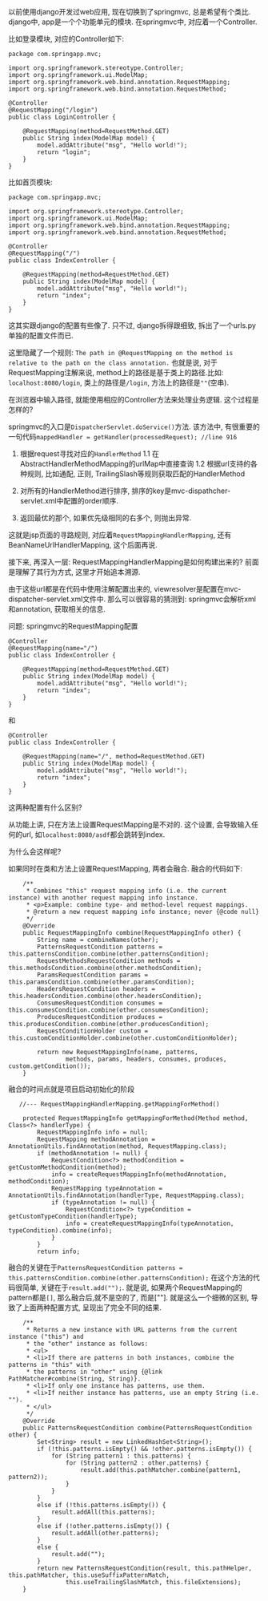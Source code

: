 以前使用django开发过web应用, 现在切换到了springmvc, 总是希望有个类比. 
django中, app是一个个功能单元的模块. 在springmvc中, 对应着一个Controller. 

比如登录模块, 对应的Controller如下:
```
package com.springapp.mvc;

import org.springframework.stereotype.Controller;
import org.springframework.ui.ModelMap;
import org.springframework.web.bind.annotation.RequestMapping;
import org.springframework.web.bind.annotation.RequestMethod;

@Controller
@RequestMapping("/login")
public class LoginController {

	@RequestMapping(method=RequestMethod.GET)
	public String index(ModelMap model) {
		model.addAttribute("msg", "Hello world!");
		return "login";
	}
}
```

比如首页模块:
```
package com.springapp.mvc;

import org.springframework.stereotype.Controller;
import org.springframework.ui.ModelMap;
import org.springframework.web.bind.annotation.RequestMapping;
import org.springframework.web.bind.annotation.RequestMethod;

@Controller
@RequestMapping("/")
public class IndexController {

	@RequestMapping(method=RequestMethod.GET)
	public String index(ModelMap model) {
		model.addAttribute("msg", "Hello world!");
		return "index";
	}
}
```

这其实跟django的配置有些像了. 只不过, django拆得跟细致, 拆出了一个urls.py单独的配置文件而已.

这里隐藏了一个规则: `The path in @RequestMapping on the method is relative to the path on the class annotation.`
也就是说, 对于RequestMapping注解来说, method上的路径是基于类上的路径.比如: `localhost:8080/login`, 类上的路径是`/login`,
方法上的路径是`""`(空串). 


在浏览器中输入路径, 就能使用相应的Controller方法来处理业务逻辑. 这个过程是怎样的?

springmvc的入口是`DispatcherServlet.doService()`方法. 该方法中, 有很重要的一句代码`mappedHandler = getHandler(processedRequest); //line 916`

1. 根据request寻找对应的`HandlerMethod`
1.1 在AbstractHandlerMethodMapping的urlMap中直接查询
1.2 根据url支持的各种规则, 比如通配, 正则, TrailingSlash等规则获取匹配的HandlerMethod

2. 对所有的HandlerMethod进行排序, 排序的key是mvc-dispathcher-servlet.xml中配置的order顺序.

3. 返回最优的那个, 如果优先级相同的右多个, 则抛出异常.

这就是jsp页面的寻路规则, 对应着`RequestMappingHandlerMapping`, 还有BeanNameUrlHandlerMapping, 这个后面再说.


接下来, 再深入一层: RequestMappingHandlerMapping是如何构建出来的? 前面是理解了其行为方式, 这里才开始追本溯源.

由于这些url都是在代码中使用注解配置出来的, viewresolver是配置在mvc-dispatcher-servlet.xml文件中. 那么可以很容易的猜测到:
springmvc会解析xml和annotation, 获取相关的信息.  

问题:  springmvc的RequestMapping配置
```
@Controller
@RequestMapping(name="/")
public class IndexController {

	@RequestMapping(method=RequestMethod.GET)
	public String index(ModelMap model) {
		model.addAttribute("msg", "Hello world!");
		return "index";
	}
}
```
和
```
@Controller
public class IndexController {

	@RequestMapping(name="/", method=RequestMethod.GET)
	public String index(ModelMap model) {
		model.addAttribute("msg", "Hello world!");
		return "index";
	}
}
```
这两种配置有什么区别?

从功能上讲, 只在方法上设置RequestMapping是不对的. 这个设置, 会导致输入任何的url, 如`localhost:8080/asdf`都会跳转到index.

为什么会这样呢?

如果同时在类和方法上设置RequestMapping, 两者会融合. 融合的代码如下:
``` RequestMappingInfo.combine()方法
	/**
	 * Combines "this" request mapping info (i.e. the current instance) with another request mapping info instance.
	 * <p>Example: combine type- and method-level request mappings.
	 * @return a new request mapping info instance; never {@code null}
	 */
	@Override
	public RequestMappingInfo combine(RequestMappingInfo other) {
		String name = combineNames(other);
		PatternsRequestCondition patterns = this.patternsCondition.combine(other.patternsCondition);
		RequestMethodsRequestCondition methods = this.methodsCondition.combine(other.methodsCondition);
		ParamsRequestCondition params = this.paramsCondition.combine(other.paramsCondition);
		HeadersRequestCondition headers = this.headersCondition.combine(other.headersCondition);
		ConsumesRequestCondition consumes = this.consumesCondition.combine(other.consumesCondition);
		ProducesRequestCondition produces = this.producesCondition.combine(other.producesCondition);
		RequestConditionHolder custom = this.customConditionHolder.combine(other.customConditionHolder);

		return new RequestMappingInfo(name, patterns,
				methods, params, headers, consumes, produces, custom.getCondition());
	}
```
融合的时间点就是项目启动初始化的阶段
```
   //--- RequestMappingHandlerMapping.getMappingForMethod()

	protected RequestMappingInfo getMappingForMethod(Method method, Class<?> handlerType) {
		RequestMappingInfo info = null;
		RequestMapping methodAnnotation = AnnotationUtils.findAnnotation(method, RequestMapping.class);
		if (methodAnnotation != null) {
			RequestCondition<?> methodCondition = getCustomMethodCondition(method);
			info = createRequestMappingInfo(methodAnnotation, methodCondition);
			RequestMapping typeAnnotation = AnnotationUtils.findAnnotation(handlerType, RequestMapping.class);
			if (typeAnnotation != null) {
				RequestCondition<?> typeCondition = getCustomTypeCondition(handlerType);
				info = createRequestMappingInfo(typeAnnotation, typeCondition).combine(info);
			}
		}
		return info;
```

融合的关键在于`PatternsRequestCondition patterns = this.patternsCondition.combine(other.patternsCondition);`
在这个方法的代码很简单, 关键在于`result.add("");`. 就是说, 如果两个RequestMapping的pattern都是`[]`, 那么融合后,就不是空的了,
而是[""]. 就是这么一个细微的区别, 导致了上面两种配置方式, 呈现出了完全不同的结果.
```
	/**
	 * Returns a new instance with URL patterns from the current instance ("this") and
	 * the "other" instance as follows:
	 * <ul>
	 * <li>If there are patterns in both instances, combine the patterns in "this" with
	 * the patterns in "other" using {@link PathMatcher#combine(String, String)}.
	 * <li>If only one instance has patterns, use them.
	 * <li>If neither instance has patterns, use an empty String (i.e. "").
	 * </ul>
	 */
	@Override
	public PatternsRequestCondition combine(PatternsRequestCondition other) {
		Set<String> result = new LinkedHashSet<String>();
		if (!this.patterns.isEmpty() && !other.patterns.isEmpty()) {
			for (String pattern1 : this.patterns) {
				for (String pattern2 : other.patterns) {
					result.add(this.pathMatcher.combine(pattern1, pattern2));
				}
			}
		}
		else if (!this.patterns.isEmpty()) {
			result.addAll(this.patterns);
		}
		else if (!other.patterns.isEmpty()) {
			result.addAll(other.patterns);
		}
		else {
			result.add("");
		}
		return new PatternsRequestCondition(result, this.pathHelper, this.pathMatcher, this.useSuffixPatternMatch,
				this.useTrailingSlashMatch, this.fileExtensions);
	}
```












 



